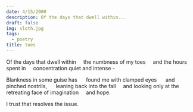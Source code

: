 ```yaml
---
date: 4/15/2000
description: Of the days that dwell within...
draft: false
img: sloth.jpg
tags:
  - poetry
title: toes
---
```


Of the days that dwell within
    the numbness of my toes
    and the hours spent in
    concentration quiet and intense -

Blankness in some guise has
     found me with clamped eyes
     and pinched nostrils,
     leaning back into the fall
    and looking only at the
    retreating face of imagination
    and hope.

I trust that resolves the issue.
